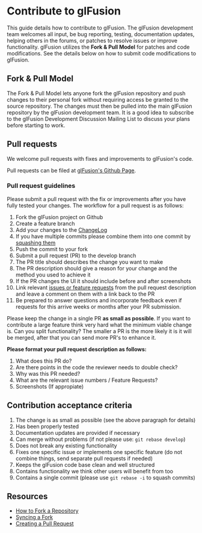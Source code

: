 # Contribute to glFusion

This guide details how to contribute to glFusion.  The glFusion development team welcomes all input, be bug reporting, testing, documentation updates, helping others in the forums, or patches to resolve issues or improve functionality.  glFusion utilizes the **Fork & Pull Model** for patches and code modifications.  See the details below on how to submit code modifications to glFusion.

## Fork & Pull Model

The Fork & Pull Model lets anyone fork the glFusion repository and push changes to their personal fork without requiring access be granted to the source repository. The changes must then be pulled into the main glFusion repository by the glFusion development team. It is a good idea to subscribe to the glFusion Development Discussion Mailing List to discuss your plans before starting to work.

## Pull requests

We welcome pull requests with fixes and improvements to glFusion's code.

Pull requests can be filed at [glFusion's Github Page](https://github.com/glFusion/glfusion/pulls).

### Pull request guidelines

Please submit a pull request with the fix or improvements after you have fully tested your changes. The workflow for a pull request is as follows:

1. Fork the glFusion project on Github
1. Create a feature branch
1. Add your changes to the [ChangeLog](https://github.com/glFusion/glfusion/blob/develop/CHANGELOG.md)
1. If you have multiple commits please combine them into one commit by [squashing them](http://git-scm.com/book/en/Git-Tools-Rewriting-History#Squashing-Commits)
1. Push the commit to your fork
1. Submit a pull request (PR) to the develop branch
1. The PR title should describes the change you want to make
1. The PR description should give a reason for your change and the method you used to achieve it
1. If the PR changes the UI it should include before and after screenshots
1. Link relevant [issues or feature requests](https://github.com/glFusion/glfusion/issues) from the pull request description and leave a comment on them with a link back to the PR
1. Be prepared to answer questions and incorporate feedback even if requests for this arrive weeks or months after your PR submission.

Please keep the change in a single PR **as small as possible**. If you want to contribute a large feature think very hard what the minimum viable change is. Can you split functionality? The smaller a PR is the more likely it is it will be merged, after that you can send more PR's to enhance it.

**Please format your pull request description as follows:**

1. What does this PR do?
2. Are there points in the code the reviewer needs to double check?
3. Why was this PR needed?
4. What are the relevant issue numbers / Feature Requests?
5. Screenshots (If appropiate)

## Contribution acceptance criteria

1. The change is as small as possible (see the above paragraph for details)
1. Has been properly tested
2. Documentation updates are provided if necessary
1. Can merge without problems (if not please use: `git rebase develop`)
1. Does not break any existing functionality
1. Fixes one specific issue or implements one specific feature (do not combine things, send separate pull requests if needed)
1. Keeps the glFusion code base clean and well structured
1. Contains functionality we think other users will benefit from too
1. Contains a single commit (please use `git rebase -i` to squash commits)

## Resources

* [How to Fork a Repository](https://help.github.com/articles/fork-a-repo)
* [Syncing a Fork](https://help.github.com/articles/syncing-a-fork)
* [Creating a Pull Request](https://help.github.com/articles/creating-a-pull-request)
